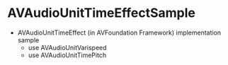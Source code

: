 # AVAudioUnitTimeEffectSample
- AVAudioUnitTimeEffect (in AVFoundation Framework) implementation sample
    - use AVAudioUnitVarispeed
    - use AVAudioUnitTimePitch
